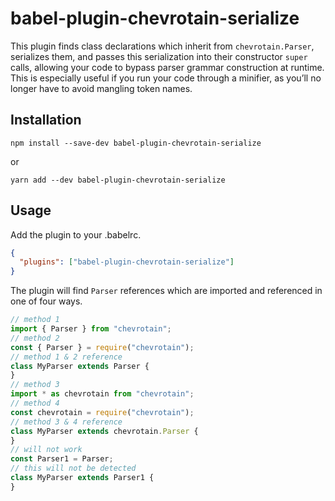 # babel-plugin-chevrotain-serialize
This plugin finds class declarations which inherit from `chevrotain.Parser`, serializes them, and passes this serialization into their constructor `super` calls, allowing your code to bypass parser grammar construction at runtime. This is especially useful if you run your code through a minifier, as you’ll no longer have to avoid mangling token names.

## Installation
```
npm install --save-dev babel-plugin-chevrotain-serialize
```

or

```
yarn add --dev babel-plugin-chevrotain-serialize
```
## Usage
Add the plugin to your .babelrc.
```json
{
  "plugins": ["babel-plugin-chevrotain-serialize"]
}
```

The plugin will find `Parser` references which are imported and referenced in one of four ways.
```javascript
// method 1
import { Parser } from "chevrotain";
// method 2
const { Parser } = require("chevrotain");
// method 1 & 2 reference
class MyParser extends Parser {
}
// method 3
import * as chevrotain from "chevrotain";
// method 4
const chevrotain = require("chevrotain");
// method 3 & 4 reference
class MyParser extends chevrotain.Parser {
}
// will not work
const Parser1 = Parser;
// this will not be detected
class MyParser extends Parser1 {
}
```
